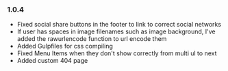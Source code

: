 ### 1.0.4

- Fixed social share buttons in the footer to link to correct social networks
- If user has spaces in image filenames such as image background, I've added the rawurlencode function to url encode them
- Added Gulpfiles for css compiling
- Fixed Menu Items when they don't show correctly from multi ul to next
- Added custom 404 page
